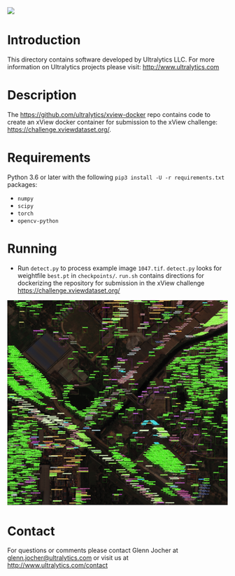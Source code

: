 <img src="https://storage.googleapis.com/ultralytics/UltralyticsLogoName1000×676.png" width="200">  

# Introduction

This directory contains software developed by Ultralytics LLC. For more information on Ultralytics projects please visit:
http://www.ultralytics.com  

# Description

The https://github.com/ultralytics/xview-docker repo contains code to create an xView docker container for submission to the xView challenge: https://challenge.xviewdataset.org/.

# Requirements

Python 3.6 or later with the following `pip3 install -U -r requirements.txt` packages:

- `numpy`
- `scipy`
- `torch`
- `opencv-python`

# Running

- Run `detect.py` to process example image `1047.tif`. `detect.py` looks for weightfile `best.pt` in `checkpoints/`. `run.sh` contains directions for dockerizing the repository for submission in the xView challenge https://challenge.xviewdataset.org/ 

![Alt](https://github.com/ultralytics/xview/blob/master/output_img/1047.jpg "example")

# Contact

For questions or comments please contact Glenn Jocher at glenn.jocher@ultralytics.com or visit us at http://www.ultralytics.com/contact
